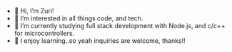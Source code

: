 - 👋 Hi, I’m Zuri!
- 👀 I’m interested in all things code, and tech.
- 🌱 I’m currently studying full stack development with Node.js, and c/c++ for microcontrollers.
- 💞️ I enjoy learning..so yeah inquiries are welcome, thanks!!


<!---
zuriBarnes/zuriBarnes is a ✨ special ✨ repository because its `README.md` (this file) appears on your GitHub profile.
You can click the Preview link to take a look at your changes.
--->
